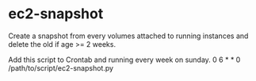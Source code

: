 # ec2-snapshot
Create a snapshot from every volumes attached to running instances and delete the old if age >= 2 weeks.

Add this script to Crontab and running every week on sunday.
0 6 * * 0 /path/to/script/ec2-snapshot.py
